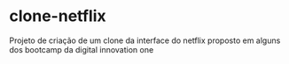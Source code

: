 # clone-netflix
 Projeto de criação de um clone da interface do netflix proposto em alguns dos bootcamp da digital innovation one
